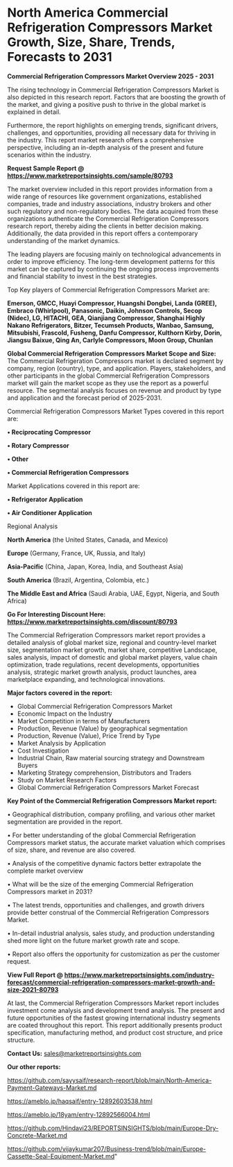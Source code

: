 # North America Commercial Refrigeration Compressors Market Growth, Size, Share, Trends, Forecasts to 2031

<Strong> Commercial Refrigeration Compressors Market Overview 2025 - 2031</strong>

The rising technology in Commercial Refrigeration Compressors Market is also depicted in this research report. Factors that are boosting the growth of the market, and giving a positive push to thrive in the global market is explained in detail.

Furthermore, the report highlights on emerging trends, significant drivers, challenges, and opportunities, providing all necessary data for thriving in the industry. This report market research offers a comprehensive perspective, including an in-depth analysis of the present and future scenarios within the industry.

<strong>Request Sample Report @ <a href=https://www.marketreportsinsights.com/sample/80793>https://www.marketreportsinsights.com/sample/80793</a></strong>

The market overview included in this report provides information from a wide range of resources like government organizations, established companies, trade and industry associations, industry brokers and other such regulatory and non-regulatory bodies. The data acquired from these organizations authenticate the Commercial Refrigeration Compressors research report, thereby aiding the clients in better decision making. Additionally, the data provided in this report offers a contemporary understanding of the market dynamics.

The leading players are focusing mainly on technological advancements in order to improve efficiency. The long-term development patterns for this market can be captured by continuing the ongoing process improvements and financial stability to invest in the best strategies.

Top Key players of Commercial Refrigeration Compressors Market are:

<strong>Emerson, GMCC, Huayi Compressor, Huangshi Dongbei, Landa (GREE), Embraco (Whirlpool), Panasonic, Daikin, Johnson Controls, Secop (Nidec), LG, HITACHI, GEA, Qianjiang Compressor, Shanghai Highly Nakano Refrigerators, Bitzer, Tecumseh Products, Wanbao, Samsung, Mitsubishi, Frascold, Fusheng, Danfu Compressor, Kulthorn Kirby, Dorin, Jiangsu Baixue, Qing An, Carlyle Compressors, Moon Group, Chunlan</strong>

<strong><b>Global Commercial Refrigeration Compressors Market Scope and Size:</b></strong>
The Commercial Refrigeration Compressors market is declared segment by company, region (country), type, and application. Players, stakeholders, and other participants in the global Commercial Refrigeration Compressors market will gain the market scope as they use the report as a powerful resource. The segmental analysis focuses on revenue and product by type and application and the forecast period of 2025-2031.

Commercial Refrigeration Compressors Market Types covered in this report are:

<strong>• Reciprocating Compressor

• Rotary Compressor

• Other

• Commercial Refrigeration Compressors</strong>

Market Applications covered in this report are:

<strong>• Refrigerator Application

• Air Conditioner Application</strong> 

Regional Analysis

<strong>North America</strong> (the United States, Canada, and Mexico)

<strong>Europe</strong> (Germany, France, UK, Russia, and Italy)

<strong>Asia-Pacific</strong> (China, Japan, Korea, India, and Southeast Asia)

<strong>South America</strong> (Brazil, Argentina, Colombia, etc.)

<strong>The Middle East and Africa</strong> (Saudi Arabia, UAE, Egypt, Nigeria, and South Africa)

<strong>Go For Interesting Discount Here: <a href=https://www.marketreportsinsights.com/discount/80793>https://www.marketreportsinsights.com/discount/80793</a></strong>

The Commercial Refrigeration Compressors market report provides a detailed analysis of global market size, regional and country-level market size, segmentation market growth, market share, competitive Landscape, sales analysis, impact of domestic and global market players, value chain optimization, trade regulations, recent developments, opportunities analysis, strategic market growth analysis, product launches, area marketplace expanding, and technological innovations.

<strong><b>Major factors covered in the report:</b></strong>
<ul>
  <li>Global Commercial Refrigeration Compressors Market </li>
  <li>Economic Impact on the Industry</li>
  <li>Market Competition in terms of Manufacturers</li>
  <li>Production, Revenue (Value) by geographical segmentation</li>
  <li>Production, Revenue (Value), Price Trend by Type</li>
  <li>Market Analysis by Application</li>
  <li>Cost Investigation</li>
  <li>Industrial Chain, Raw material sourcing strategy and Downstream Buyers</li>
  <li>Marketing Strategy comprehension, Distributors and Traders</li>
  <li>Study on Market Research Factors</li>
  <li>Global Commercial Refrigeration Compressors Market Forecast</li>
</ul>

<strong><b>Key Point of the Commercial Refrigeration Compressors Market report:</b></strong>

• Geographical distribution, company profiling, and various other market segmentation are provided in the report.

• For better understanding of the global Commercial Refrigeration Compressors market status, the accurate market valuation which comprises of size, share, and revenue are also covered.

• Analysis of the competitive dynamic factors better extrapolate the complete market overview

• What will be the size of the emerging Commercial Refrigeration Compressors market in 2031?

• The latest trends, opportunities and challenges, and growth drivers provide better construal of the Commercial Refrigeration Compressors Market.

• In-detail industrial analysis, sales study, and production understanding shed more light on the future market growth rate and scope.

• Report also offers the opportunity for customization as per the customer request.

<strong><b>View Full Report @ <a href=https://www.marketreportsinsights.com/industry-forecast/commercial-refrigeration-compressors-market-growth-and-size-2021-80793>https://www.marketreportsinsights.com/industry-forecast/commercial-refrigeration-compressors-market-growth-and-size-2021-80793</a></b></strong>


At last, the Commercial Refrigeration Compressors Market report includes investment come analysis and development trend analysis. The present and future opportunities of the fastest growing international industry segments are coated throughout this report. This report additionally presents product specification, manufacturing method, and product cost structure, and price structure.

<strong>Contact Us:</strong>
sales@marketreportsinsights.com

<strong>Our other reports:</strong>

<a href=https://github.com/sayysaif/research-report/blob/main/North-America-Payment-Gateways-Market.md>https://github.com/sayysaif/research-report/blob/main/North-America-Payment-Gateways-Market.md</a>

<a href=https://ameblo.jp/haqsaif/entry-12892603538.html>https://ameblo.jp/haqsaif/entry-12892603538.html</a>

<a href=https://ameblo.jp/18yam/entry-12892566004.html>https://ameblo.jp/18yam/entry-12892566004.html</a>

<a href=https://github.com/Hindavi23/REPORTSINSIGHTS/blob/main/Europe-Dry-Concrete-Market.md>https://github.com/Hindavi23/REPORTSINSIGHTS/blob/main/Europe-Dry-Concrete-Market.md</a>

<a href=https://github.com/vijaykumar207/Business-trend/blob/main/Europe-Cassette-Seal-Equipment-Market.md>https://github.com/vijaykumar207/Business-trend/blob/main/Europe-Cassette-Seal-Equipment-Market.md</a>"
